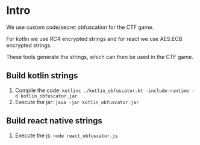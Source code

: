 # Intro

We use custom code/secret obfuscation for the CTF game. 

For kotlin we use RC4 encrypted strings and for react we use AES.ECB encrypted strings.

These tools generate the strings, which can then be used in the CTF game.


## Build kotlin strings


1. Compile the code: `kotlinc ./kotlin_obfuscator.kt -include-runtime -d kotlin_obfuscator.jar`
2. Execute the jar: `java -jar kotlin_obfuscator.jar`


## Build react native strings

1. Execute the js: `node react_obfuscator.js`
